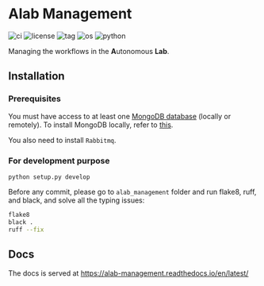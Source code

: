 # Alab Management
![ci](https://github.com/CederGroupHub/alab_management/actions/workflows/ci.yaml/badge.svg)
![license](https://img.shields.io/github/license/CederGroupHub/alab_management)
![tag](https://img.shields.io/github/v/tag/CederGroupHub/alab_management)
![os](https://img.shields.io/badge/OS-win%7Cmac%7Clinux-9cf)
![python](https://img.shields.io/badge/Python-3.8%7C3.9%7C3.10-blueviolet)

Managing the workflows in the **A**utonomous **Lab**.

## Installation
### Prerequisites
You must have access to at least one [MongoDB database](https://www.mongodb.com/) (locally or remotely).
To install MongoDB locally, refer to [this](https://docs.mongodb.com/manual/installation/).

You also need to install `Rabbitmq`.

### For development purpose
```shell
python setup.py develop
```
Before any commit, please go to `alab_management` folder and run flake8, ruff, and black, and solve all the typing issues:
```bash
flake8
black .
ruff --fix
```

## Docs

The docs is served at https://alab-management.readthedocs.io/en/latest/
